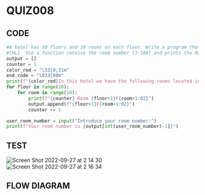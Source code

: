 # QUIZ008

## CODE

```.py
#A hotel has 10 floors and 10 rooms on each floor. Write a program that prints the names of all rooms in the following format:
#[HL]  Use a function receive the room number (1-100) and prints the Room floor location and number
output = []
counter = 1
color_red = "\33[0;31m"
end_code = "\033[00m"
print(f"{color_red}In this hotel we have the following rooms located in their respective floors: {end_code}")
for floor in range(10):
    for room in range(10):
        print(f"{counter}-Room {floor+1}F{room+1:02}")
        output.append(f"{floor+1}F{room+1:02}")
        counter += 1

user_room_number = input("Introduce your room number:")
print(f"Your room number is {output[int(user_room_number)-1]}")

```
## TEST

![Screen Shot 2022-09-27 at 2 14 30](https://user-images.githubusercontent.com/111761417/192339659-857bf2ef-9014-4081-92c4-3c13564dd5bd.png)
![Screen Shot 2022-09-27 at 2 16 34](https://user-images.githubusercontent.com/111761417/192339911-c2d03af0-885e-4f9e-b08e-f53ee154832b.png)

## FLOW DIAGRAM

